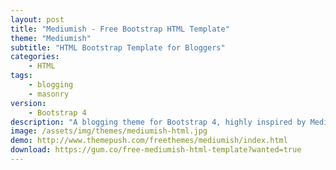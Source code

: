 ```yaml
---
layout: post
title: "Mediumish - Free Bootstrap HTML Template"
theme: "Mediumish"
subtitle: "HTML Bootstrap Template for Bloggers"          
categories:
    - HTML
tags: 
    - blogging
    - masonry
version:
    - Bootstrap 4
description: "A blogging theme for Bootstrap 4, highly inspired by Medium's layout."
image: /assets/img/themes/mediumish-html.jpg
demo: http://www.themepush.com/freethemes/mediumish/index.html
download: https://gum.co/free-mediumish-html-template?wanted=true
---
```

